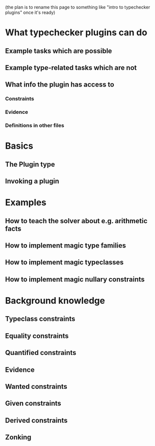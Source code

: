 (the plan is to rename this page to something like "intro to typechecker plugins" once it's ready)

# What typechecker plugins can do
## Example tasks which are possible
## Example type-related tasks which are not
## What info the plugin has access to
### Constraints
### Evidence
### Definitions in other files
# Basics
## The Plugin type
## Invoking a plugin

# Examples
## How to teach the solver about e.g. arithmetic facts
## How to implement magic type families
## How to implement magic typeclasses
## How to implement magic nullary constraints

# Background knowledge
## Typeclass constraints
## Equality constraints
## Quantified constraints
## Evidence
## Wanted constraints
## Given constraints
## Derived constraints
## Zonking
  